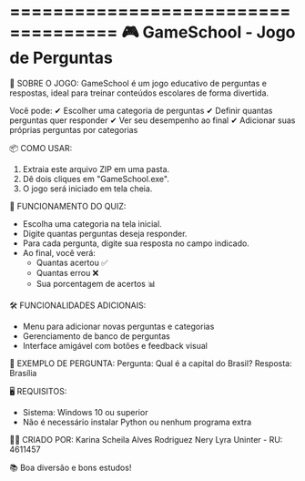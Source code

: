 ====================================
🎮 GameSchool - Jogo de Perguntas
====================================

🧠 SOBRE O JOGO:
GameSchool é um jogo educativo de perguntas e respostas,
ideal para treinar conteúdos escolares de forma divertida.

Você pode:
✔ Escolher uma categoria de perguntas
✔ Definir quantas perguntas quer responder
✔ Ver seu desempenho ao final
✔ Adicionar suas próprias perguntas por categorias

📦 COMO USAR:
1. Extraia este arquivo ZIP em uma pasta.
2. Dê dois cliques em "GameSchool.exe".
3. O jogo será iniciado em tela cheia.

🚀 FUNCIONAMENTO DO QUIZ:
- Escolha uma categoria na tela inicial.
- Digite quantas perguntas deseja responder.
- Para cada pergunta, digite sua resposta no campo indicado.
- Ao final, você verá:
  - Quantas acertou ✅
  - Quantas errou ❌
  - Sua porcentagem de acertos 📊

🛠 FUNCIONALIDADES ADICIONAIS:
- Menu para adicionar novas perguntas e categorias
- Gerenciamento de banco de perguntas
- Interface amigável com botões e feedback visual

📝 EXEMPLO DE PERGUNTA:
Pergunta: Qual é a capital do Brasil?
Resposta: Brasília

🖥️ REQUISITOS:
- Sistema: Windows 10 ou superior
- Não é necessário instalar Python ou nenhum programa extra

👩‍💻 CRIADO POR:
Karina Scheila Alves Rodriguez Nery Lyra
Uninter - RU: 4611457

📚 Boa diversão e bons estudos!
